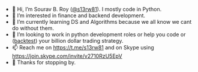 - 👋 Hi, I’m Sourav B. Roy ([@s13rw81](https://souravbasu.in)). I mostly code in Python.
- 👀 I’m interested in finance and backend development.
- 🌱 I’m currently learning DS and Algorithms because we all know we cant do without them.
- 💞️ I’m looking to work in python development roles or help you code or ([backtest](https://www.backtrader.com/)) your billion dollar trading strategy.
- 📫 Reach me on https://t.me/s13rw81 and on Skype using https://join.skype.com/invite/v2710RzU5EpV
- 🙏 Thanks for stopping by.

<!---
s13rw81/s13rw81 is a ✨ special ✨ repository because its `README.md` (this file) appears on your GitHub profile.
You can click the Preview link to take a look at your changes.
--->
